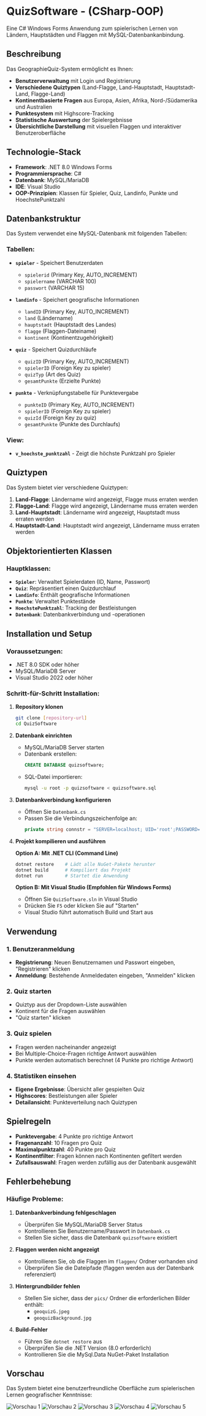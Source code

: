 # QuizSoftware - (CSharp-OOP)

Eine C# Windows Forms Anwendung zum spielerischen Lernen von Ländern, Hauptstädten und Flaggen mit MySQL-Datenbankanbindung.

## Beschreibung

Das GeographieQuiz-System ermöglicht es Ihnen:
- **Benutzerverwaltung** mit Login und Registrierung
- **Verschiedene Quiztypen** (Land-Flagge, Land-Hauptstadt, Hauptstadt-Land, Flagge-Land)
- **Kontinentbasierte Fragen** aus Europa, Asien, Afrika, Nord-/Südamerika und Australien
- **Punktesystem** mit Highscore-Tracking
- **Statistische Auswertung** der Spielergebnisse
- **Übersichtliche Darstellung** mit visuellen Flaggen und interaktiver Benutzeroberfläche

## Technologie-Stack

- **Framework**: .NET 8.0 Windows Forms
- **Programmiersprache**: C#
- **Datenbank**: MySQL/MariaDB
- **IDE**: Visual Studio
- **OOP-Prinzipien**: Klassen für Spieler, Quiz, Landinfo, Punkte und HoechstePunktzahl

## Datenbankstruktur

Das System verwendet eine MySQL-Datenbank mit folgenden Tabellen:

### Tabellen:
- **`spieler`** - Speichert Benutzerdaten
  - `spielerid` (Primary Key, AUTO_INCREMENT)
  - `spielername` (VARCHAR 100)
  - `passwort` (VARCHAR 15)

- **`landinfo`** - Speichert geografische Informationen
  - `landID` (Primary Key, AUTO_INCREMENT)
  - `land` (Ländername)
  - `hauptstadt` (Hauptstadt des Landes)
  - `flagge` (Flaggen-Dateiname)
  - `kontinent` (Kontinentzugehörigkeit)

- **`quiz`** - Speichert Quizdurchläufe
  - `quizID` (Primary Key, AUTO_INCREMENT)
  - `spielerID` (Foreign Key zu spieler)
  - `quizTyp` (Art des Quiz)
  - `gesamtPunkte` (Erzielte Punkte)

- **`punkte`** - Verknüpfungstabelle für Punktevergabe
  - `punkteID` (Primary Key, AUTO_INCREMENT)
  - `spielerID` (Foreign Key zu spieler)
  - `quizId` (Foreign Key zu quiz)
  - `gesamtPunkte` (Punkte des Durchlaufs)

### View:
- **`v_hoechste_punktzahl`** - Zeigt die höchste Punktzahl pro Spieler

## Quiztypen

Das System bietet vier verschiedene Quiztypen:
1. **Land-Flagge**: Ländername wird angezeigt, Flagge muss erraten werden
2. **Flagge-Land**: Flagge wird angezeigt, Ländername muss erraten werden
3. **Land-Hauptstadt**: Ländername wird angezeigt, Hauptstadt muss erraten werden
4. **Hauptstadt-Land**: Hauptstadt wird angezeigt, Ländername muss erraten werden

## Objektorientierten Klassen

### Hauptklassen:
- **`Spieler`**: Verwaltet Spielerdaten (ID, Name, Passwort)
- **`Quiz`**: Repräsentiert einen Quizdurchlauf
- **`Landinfo`**: Enthält geografische Informationen
- **`Punkte`**: Verwaltet Punktestände
- **`HoechstePunktzahl`**: Tracking der Bestleistungen
- **`Datenbank`**: Datenbankverbindung und -operationen

## Installation und Setup

### Voraussetzungen:
- .NET 8.0 SDK oder höher
- MySQL/MariaDB Server
- Visual Studio 2022 oder höher

### Schritt-für-Schritt Installation:

1. **Repository klonen**
   ```bash
   git clone [repository-url]
   cd QuizSoftware
   ```

2. **Datenbank einrichten**
   - MySQL/MariaDB Server starten
   - Datenbank erstellen:
     ```sql
     CREATE DATABASE quizsoftware;
     ```
   - SQL-Datei importieren:
     ```bash
     mysql -u root -p quizsoftware < quizsoftware.sql
     ```

3. **Datenbankverbindung konfigurieren**
   - Öffnen Sie `Datenbank.cs`
   - Passen Sie die Verbindungszeichenfolge an:
     ```csharp
     private string connstr = "SERVER=localhost; UID='root';PASSWORD='IhrPasswort';DATABASE=quizsoftware";
     ```

4. **Projekt kompilieren und ausführen**
   
   **Option A: Mit .NET CLI (Command Line)**
   ```bash
   dotnet restore    # Lädt alle NuGet-Pakete herunter
   dotnet build      # Kompiliert das Projekt
   dotnet run        # Startet die Anwendung
   ```
   
   **Option B: Mit Visual Studio (Empfohlen für Windows Forms)**
   - Öffnen Sie `QuizSoftware.sln` in Visual Studio
   - Drücken Sie `F5` oder klicken Sie auf "Starten"
   - Visual Studio führt automatisch Build und Start aus

## Verwendung

### 1. Benutzeranmeldung
- **Registrierung**: Neuen Benutzernamen und Passwort eingeben, "Registrieren" klicken
- **Anmeldung**: Bestehende Anmeldedaten eingeben, "Anmelden" klicken

### 2. Quiz starten
- Quiztyp aus der Dropdown-Liste auswählen
- Kontinent für die Fragen auswählen
- "Quiz starten" klicken

### 3. Quiz spielen
- Fragen werden nacheinander angezeigt
- Bei Multiple-Choice-Fragen richtige Antwort auswählen
- Punkte werden automatisch berechnet (4 Punkte pro richtige Antwort)

### 4. Statistiken einsehen
- **Eigene Ergebnisse**: Übersicht aller gespielten Quiz
- **Highscores**: Bestleistungen aller Spieler
- **Detailansicht**: Punkteverteilung nach Quiztypen

## Spielregeln

- **Punktevergabe**: 4 Punkte pro richtige Antwort
- **Fragenanzahl**: 10 Fragen pro Quiz
- **Maximalpunktzahl**: 40 Punkte pro Quiz
- **Kontinentfilter**: Fragen können nach Kontinenten gefiltert werden
- **Zufallsauswahl**: Fragen werden zufällig aus der Datenbank ausgewählt

## Fehlerbehebung

### Häufige Probleme:

1. **Datenbankverbindung fehlgeschlagen**
   - Überprüfen Sie MySQL/MariaDB Server Status
   - Kontrollieren Sie Benutzername/Passwort in `Datenbank.cs`
   - Stellen Sie sicher, dass die Datenbank `quizsoftware` existiert

2. **Flaggen werden nicht angezeigt**
   - Kontrollieren Sie, ob die Flaggen im `flaggen/` Ordner vorhanden sind
   - Überprüfen Sie die Dateipfade (flaggen werden aus der Datenbank referenziert)

3. **Hintergrundbilder fehlen**
   - Stellen Sie sicher, dass der `pics/` Ordner die erforderlichen Bilder enthält:
     - `geoquizG.jpeg`
     - `geoquizBackground.jpg`

4. **Build-Fehler**
   - Führen Sie `dotnet restore` aus
   - Überprüfen Sie die .NET Version (8.0 erforderlich)
   - Kontrollieren Sie die MySql.Data NuGet-Paket Installation

## Vorschau

Das System bietet eine benutzerfreundliche Oberfläche zum spielerischen Lernen geografischer Kenntnisse:

![Vorschau 1](vorschau/vorschau1.png)
![Vorschau 2](vorschau/vorschau2.png)
![Vorschau 3](vorschau/vorschau3.png)
![Vorschau 4](vorschau/vorschau4.png)
![Vorschau 5](vorschau/vorschau5.png)

